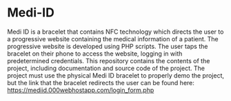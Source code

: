 # Medi-ID
Medi ID is a bracelet that contains NFC technology which directs the user to a progressive website containing the medical information of a patient. The progressive website is developed using PHP scripts. The user taps the bracelet on their phone to access the website, logging in with predetermined credentials. This repository contains the contents of the project, including documentation and source code of the project. The project must use the physical Medi ID bracelet to properly demo the project, but the link that the bracelet redirects the user can be found here: https://mediid.000webhostapp.com/login_form.php
